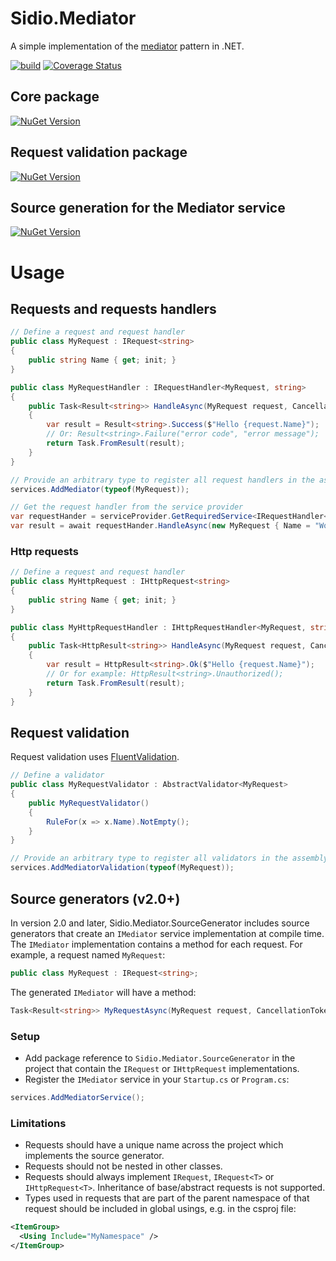 # Sidio.Mediator
A simple implementation of the [mediator](https://en.wikipedia.org/wiki/Mediator_pattern) pattern in .NET.

[![build](https://github.com/marthijn/Sidio.Mediator/actions/workflows/build.yml/badge.svg)](https://github.com/marthijn/Sidio.Mediator/actions/workflows/build.yml)
[![Coverage Status](https://coveralls.io/repos/github/marthijn/Sidio.Mediator/badge.svg?branch=main)](https://coveralls.io/github/marthijn/Sidio.Mediator?branch=main)

## Core package
[![NuGet Version](https://img.shields.io/nuget/v/Sidio.Mediator)](https://www.nuget.org/packages/Sidio.Mediator/)

## Request validation package
[![NuGet Version](https://img.shields.io/nuget/v/Sidio.Mediator.Validation)](https://www.nuget.org/packages/Sidio.Mediator.Validation/)

## Source generation for the Mediator service
[![NuGet Version](https://img.shields.io/nuget/v/Sidio.Mediator.SourceGenerator)](https://www.nuget.org/packages/Sidio.Mediator.SourceGenerator/)

# Usage
## Requests and requests handlers
```csharp
// Define a request and request handler
public class MyRequest : IRequest<string>
{
    public string Name { get; init; }
}

public class MyRequestHandler : IRequestHandler<MyRequest, string>
{
    public Task<Result<string>> HandleAsync(MyRequest request, CancellationToken cancellationToken = default)
    {
        var result = Result<string>.Success($"Hello {request.Name}");
        // Or: Result<string>.Failure("error code", "error message");
        return Task.FromResult(result);
    }
}

// Provide an arbitrary type to register all request handlers in the assembly of the type:
services.AddMediator(typeof(MyRequest));

// Get the request handler from the service provider
var requestHander = serviceProvider.GetRequiredService<IRequestHandler<MyRequest, string>>();
var result = await requestHander.HandleAsync(new MyRequest { Name = "World" });
```

### Http requests
```csharp
// Define a request and request handler
public class MyHttpRequest : IHttpRequest<string>
{
    public string Name { get; init; }
}

public class MyHttpRequestHandler : IHttpRequestHandler<MyRequest, string>
{
    public Task<HttpResult<string>> HandleAsync(MyRequest request, CancellationToken cancellationToken = default)
    {
        var result = HttpResult<string>.Ok($"Hello {request.Name}");
        // Or for example: HttpResult<string>.Unauthorized();
        return Task.FromResult(result);
    }
}
```

## Request validation
Request validation uses [FluentValidation](https://docs.fluentvalidation.net/).

```csharp
// Define a validator
public class MyRequestValidator : AbstractValidator<MyRequest>
{
    public MyRequestValidator()
    {
        RuleFor(x => x.Name).NotEmpty();
    }
}

// Provide an arbitrary type to register all validators in the assembly of the type:
services.AddMediatorValidation(typeof(MyRequest));
```

## Source generators (v2.0+)
In version 2.0 and later, Sidio.Mediator.SourceGenerator includes source generators that create an `IMediator` service implementation at 
compile time.
The `IMediator` implementation contains a method for each request. For example, a request named `MyRequest`:
```csharp
public class MyRequest : IRequest<string>;
```
The generated `IMediator` will have a method:
```csharp
Task<Result<string>> MyRequestAsync(MyRequest request, CancellationToken cancellationToken = default);
```

### Setup
- Add package reference to `Sidio.Mediator.SourceGenerator` in the project that contain the `IRequest` or `IHttpRequest` implementations.
- Register the `IMediator` service in your `Startup.cs` or `Program.cs`:

```csharp
services.AddMediatorService();
```

### Limitations
- Requests should have a unique name across the project which implements the source generator.
- Requests should not be nested in other classes.
- Requests should always implement `IRequest`, `IRequest<T>` or `IHttpRequest<T>`. Inheritance of base/abstract requests is not supported.
- Types used in requests that are part of the parent namespace of that request should be included in global usings, e.g. in the csproj file:
```xml
<ItemGroup>
  <Using Include="MyNamespace" />
</ItemGroup>
```
